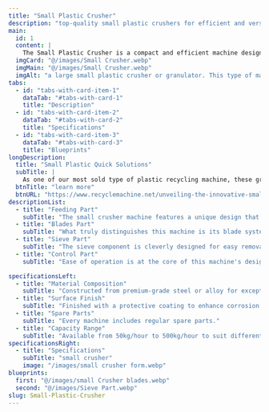 ```yaml
---
title: "Small Plastic Crusher"
description: "top-quality small plastic crushers for efficient and versatile crushing"
main:
  id: 1
  content: |
    The Small Plastic Crusher is a compact and efficient machine designed for the reduction of plastic waste. This device is perfect for recycling operations, significantly reducing the size of plastic materials for easier management and disposal.
  imgCard: "@/images/Small Crusher.webp"
  imgMain: "@/images/Small Crusher.webp"
  imgAlt: "a large small plastic crusher or granulator. This type of machine is often used for recycling plastics, as it can break down large pieces of plastic into smaller flakes or pellets. The machine has a hopper on top where the plastic is fed in, and a chamber below where the plastic is shredded by rotating blades. The shredded plastic is then collected in a bin or container at the bottom of the machine."
tabs:
  - id: "tabs-with-card-item-1"
    dataTab: "#tabs-with-card-1"
    title: "Description"
  - id: "tabs-with-card-item-2"
    dataTab: "#tabs-with-card-2"
    title: "Specifications"
  - id: "tabs-with-card-item-3"
    dataTab: "#tabs-with-card-3"
    title: "Blueprints"
longDescription:
  title: "Small Plastic Quick Solutions"
  subTitle: |
    As one of our most sold type of plastic recycling machine, these granulators are packaged in many of our complete recycling solutions including our popular PET bottle washing lines, plastic film recycling lines,and more.
  btnTitle: "learn more"
  btnURL: "https://www.recyclemachine.net/unveiling-the-innovative-small-crusher-machine/.html"
descriptionList:
  - title: "Feeding Part"
    subTitle: "The small crusher machine features a unique design that prevents material backflow, ensuring a smooth processing experience. The large and sturdy feeding mouth can handle a diverse range of materials, enhancing its versatility across various industrial applications. This design not only boosts efficiency but also significantly lowers the risk of jams and delays."
  - title: "Blades Part"
    subTitle: "What truly distinguishes this machine is its blade system. The blades can be adjusted from outside the machine, a feature that drastically cuts downtime. This quick-adjust mechanism allows for immediate response to different material types, maintaining consistent output quality without the need for prolonged machine downtime."
  - title: "Sieve Part"
    subTitle: "The sieve component is cleverly designed for easy removal and installation. This modular approach enables quick adaptation to different screening requirements, ensuring that the machine can effortlessly handle a wide variety of materials. The maintenance ease and flexibility this part provides is a testament to the machine’s well-considered design."
  - title: "Control Part"
    subTitle: "Ease of operation is at the core of this machine's design. The one-start and one-stop functionality make it user-friendly for operators of all skill levels. Additionally, the hydraulic opening feature improves safety and access for routine maintenance, further minimizing potential operational downtime."

specificationsLeft:
  - title: "Material Composition"
    subTitle: "Constructed from premium-grade steel or alloy for exceptional strength and durability."
  - title: "Surface Finish"
    subTitle: "Finished with a protective coating to enhance corrosion resistance and extend service life."
  - title: "Spare Parts"
    subTitle: "Every machine includes regular spare parts."
  - title: "Capacity Range"
    subTitle: "Available from 50kg/hour to 500kg/hour to suit different working scenarios."
specificationsRight:
  - title: "Specifications"
    subTitle: "small crusher"
    image: "/images/small crusher form.webp"
blueprints:
  first: "@/images/small Crusher blades.webp"
  second: "@/images/Sieve Part.webp"
slug: Small-Plastic-Crusher    
---
```


